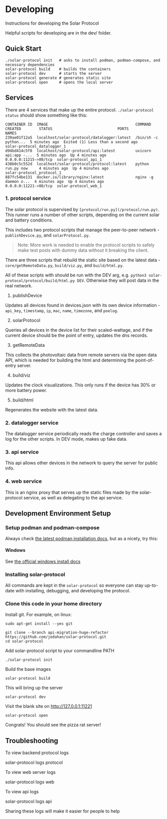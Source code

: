 # Developing

Instructions for developing the Solar Protocol

Helpful scripts for developing are in the dev/ folder.

## Quick Start

    ./solar-protocol init   # asks to install podman, podman-compose, and necessary dependencies
    solar-protocol build    # builds the containers
    solar-protocol dev      # starts the server
    solar-protocol generate # generates static site
    solar-protocol open     # opens the local server

## Services

There are 4 services that make up the entire protocol. `./solar-protocol status` should show something like this:

    CONTAINER ID  IMAGE                                       COMMAND               CREATED        STATUS                             PORTS                  NAMES
    239ae01f12a5  localhost/solar-protocol/datalogger:latest  /bin/sh -c python...  5 minutes ago  Exited (1) Less than a second ago                         solar-protocol_datalogger_1
    d94bd414c5f8  localhost/solar-protocol/api:latest         uvicorn api:app -...  5 minutes ago  Up 4 minutes ago                   0.0.0.0:11215->80/tcp  solar-protocol_api_1
    438b0c5c552d  localhost/solar-protocol/protocol:latest    python run.py now     4 minutes ago  Up 4 minutes ago                                          solar-protocol_protocol_1
    887fc54be131  docker.io/library/nginx:latest              nginx -g daemon o...  4 minutes ago  Up 4 minutes ago                   0.0.0.0:11221->80/tcp  solar-protocol_web_1

### 1. protocol service

The solar protocol is supervised by `[protocol/run.py](/protocol/run.py)`. This runner runs a number of other scripts, depending on the current solar and battery conditions.

This includes two protocol scripts that manage the peer-to-peer network - `publishDevice.py`, and `solarProtocol.py`.

> Note: More work is needed to enable the protocol scripts to safely make test posts with dummy data without it breaking the client.

There are three scripts that rebuild the static site based on the latest data - `core/getRemoteData.py`, `build/viz.py`, and `build/html.py`.

All of these scripts with should be run with the DEV arg, e.g. `python3 solar-protocol/protocol/build/html.py DEV`. Otherwise they will post data in the real network.

1. publishDevice

Updates all devices found in devices.json with its own device information - `api_key`, `timestamp`, `ip`, `mac`, `name`, `timezone`, and `poelog`.

2. solarProtocol

Queries all devices in the device list for their scaled-wattage, and if the current device should be the point of entry, updates the dns records.

3. getRemoteData

This collects the photovoltaic data from remote servers via the open data API, which is needed for building the html and determining the point-of-entry server.

4. build/viz

Updates the clock visualizations. This only runs if the device has 30% or more battery power.

5. build/html

Regenerates the website with the latest data.

### 2. datalogger service

The datalogger service periodically reads the charge controller and saves a log for the other scripts. In DEV mode, makes up fake data.

### 3. api service

This api allows other devices in the network to query the server for public info.

### 4. web service

This is an nginx proxy that serves up the static files made by the solar-protocol service, as well as delegating to the api service.

## Development Environment Setup


### Setup podman and podman-compose

Always check [the latest podman installation docs](https://podman.io/getting-started/installation), but as a nicety, try this:

#### Windows

See [the official windows install docs](https://github.com/containers/podman/blob/main/docs/tutorials/podman-for-windows.md)

### Installing solar-protocol

All commands are kept in the `solar-protocol` so everyone can stay up-to-date with installing, debugging, and developing the protocol.

### Clone this code in your home directory

Install git. For example, on linux:

    sudo apt-get install --yes git

    git clone --branch api-migration-huge-refactor https://github.com/jedahan/solar-protocol.git
    cd solar-protocol

Add solar-protocol script to your commandline PATH

    ./solar-protocol init

Build the base images

    solar-protocol build

This will bring up the server

    solar-protocol dev

Visit the blank site on http://127.0.0.1:11221

    solar-protocol open

Congrats! You should see the pizza rat server!

## Troubleshooting

To view backend protocol logs

   solar-protocol logs protocol

To view web server logs

   solar-protocol logs web

To view api logs

   solar-protocol logs api

Sharing these logs will make it easier for people to help
